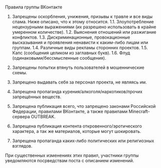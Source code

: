 Правила группы ВКонтакте

1. Запрещены оскорбления, унижения, призывы к травле и все виды спама. Ниже описано, что к этому относится.
    1.1. Злоупотребление нецензурными выражениями (их разрешено использовать в крайне умеренном количестве).
    1.2. Выяснения отношений или разжигание конфликтов.
    1.3. Дискриминационные, провокационные высказывания и проявления ненависти к каким-либо лицам или группам.
    1.4. Различные виды рекламы сторонних проектов.
    1.5. Капс (сообщения целиком из заглавных букв).
    1.6. Флуд (одинаковыми/бессмысленные сообщения).

2. Запрещены попытки втянуть пользователей в мошеннические схемы.

3. Запрещено выдавать себя за персонал проекта, не являясь им.

4. Запрещена пропаганда курения/алкоголя/наркотиков/прочих запрещённых веществ.

5. Запрещена публикация всего, что запрещено законами Российской Федерации, правилами ВКонтакте, а также правилами Minecraft-сервера OUTBREAK.

6. Запрещена публикация контента откровенного/эротического характера, а так же материалов, которые могут шокировать.

7. Запрещена пропаганда каких-либо политических или религиозных взглядов.

При существенных изменениях этих правил, участники группы уведомляются посрведствам поста с описанием изменений.